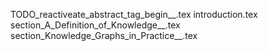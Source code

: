 TODO_reactiveate_abstract_tag_begin__.tex
introduction.tex
section_A_Definition_of_Knowledge__.tex
section_Knowledge_Graphs_in_Practice__.tex